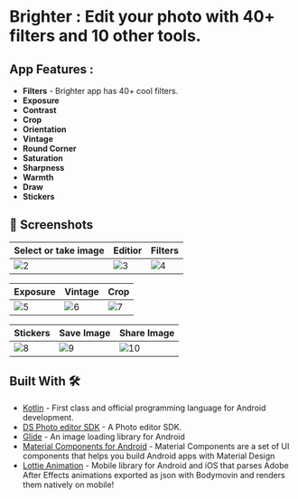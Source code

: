 # Brighter : Edit your photo with 40+ filters and 10 other tools.

## App Features :
- **Filters** - Brighter app has 40+ cool filters.
- **Exposure**
- **Contrast**
- **Crop**
- **Orientation**
- **Vintage**
- **Round Corner**
- **Saturation**
- **Sharpness**
- **Warmth**
- **Draw**
- **Stickers**


## 📸 Screenshots

| Select or take image | Editior | Filters |
|--|--|--|
|![2](https://user-images.githubusercontent.com/95186825/224483777-cba0750c-df87-4070-be08-b74054083dfa.jpg)|![3](https://user-images.githubusercontent.com/95186825/224483781-b9c87b9e-555d-4d14-8537-4a6635c73aa7.jpg)|![4](https://user-images.githubusercontent.com/95186825/224483791-e971756d-ca95-40bb-8a02-0631b55fd946.jpg)


| Exposure | Vintage | Crop |
|--|--|--|
|![5](https://user-images.githubusercontent.com/95186825/224483844-a407f8d0-4f89-4753-b01d-1bbc98823bf9.jpg)|![6](https://user-images.githubusercontent.com/95186825/224483846-4579b790-2bd7-4545-89e0-95d8280ba4a0.jpg)|![7](https://user-images.githubusercontent.com/95186825/224483849-fa206ebb-a74a-46f5-a558-751cf04dc317.jpg)


| Stickers | Save Image | Share Image |
|--|--|--|
|![8](https://user-images.githubusercontent.com/95186825/224483959-fc32087f-59e7-48ca-871f-a7ad486dc7c2.jpg)|![9](https://user-images.githubusercontent.com/95186825/224483960-5496edd6-555b-456e-9701-b33a48e80c39.jpg)|![10](https://user-images.githubusercontent.com/95186825/224483964-ae66f00a-b075-4a1c-b82d-0f48cb7c19d6.jpg)


## Built With 🛠

- [Kotlin](https://kotlinlang.org/) - First class and official programming language for Android development.
- [DS Photo editor SDK](https://www.dsphotoeditor.com/) - A Photo editor SDK.
- [Glide](https://github.com/bumptech/glide) - An image loading library for Android
- [Material Components for Android](https://github.com/material-components/material-components-android) - Material Components are a set of UI components that helps you build Android apps with Material Design
- [Lottie Animation](https://github.com/airbnb/lottie-android) - Mobile library for Android and iOS that parses Adobe After Effects animations exported as json with Bodymovin and renders them natively on mobile!
